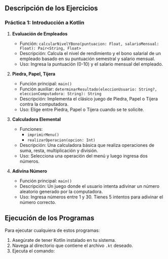 ## Descripción de los Ejercicios

### Práctica 1: Introducción a Kotlin

1. **Evaluación de Empleados**
   - Función: `calcularNivelYBono(puntuacion: Float, salarioMensual: Float): Pair<String, Float>`
   - Descripción: Calcula el nivel de rendimiento y el bono salarial de un empleado basado en su puntuación semestral y salario mensual.
   - Uso: Ingresa la puntuación (0-10) y el salario mensual del empleado.

2. **Piedra, Papel, Tijera**
   - Función principal: `main()`
   - Función auxiliar: `determinarResultado(eleccionUsuario: String?, eleccionComputadora: String): String`
   - Descripción: Implementa el clásico juego de Piedra, Papel o Tijera contra la computadora.
   - Uso: Elige entre Piedra, Papel o Tijera cuando se te solicite.

3. **Calculadora Elemental**
   - Funciones: 
     - `imprimirMenu()`
     - `realizarOperacion(opcion: Int)`
   - Descripción: Una calculadora básica que realiza operaciones de suma, resta, multiplicación y división.
   - Uso: Selecciona una operación del menú y luego ingresa dos números.

4. **Adivina Número**
   - Función principal: `main()`
   - Descripción: Un juego donde el usuario intenta adivinar un número aleatorio generado por la computadora.
   - Uso: Ingresa números entre 1 y 30. Tienes 5 intentos para adivinar el número correcto.

## Ejecución de los Programas

Para ejecutar cualquiera de estos programas:

1. Asegúrate de tener Kotlin instalado en tu sistema.
2. Navega al directorio que contiene el archivo `.kt` deseado.
3. Ejecuta el comando:
   
